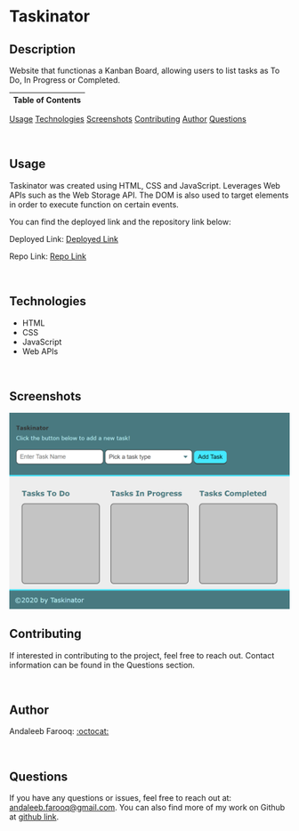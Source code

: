 # Taskinator

## Description
Website that functionas a Kanban Board, allowing users to list tasks as To Do, In Progress or Completed.



Table of Contents |
-------------------|
[Usage](#Usage)
[Technologies](#Technologies)
[Screenshots](#Screenshots)
[Contributing](#Contributing)
[Author](#Author)
[Questions](#Questions)

<br />

## Usage

Taskinator was created using HTML, CSS and JavaScript. Leverages Web APIs such as the Web Storage API. The DOM is also used to target elements in order to execute function on certain events.

You can find the deployed link and the repository link below:

Deployed Link: [Deployed Link](https://cerafinn.github.io/taskinator)

Repo Link: [Repo Link](https://github.com/cerafinn/taskinator)

<br />

## Technologies

* HTML
* CSS
* JavaScript
* Web APIs

<br />

## Screenshots

![IMG](./assets/images/taskinator-screenshot.png)

## Contributing

If interested in contributing to the project, feel free to reach out. Contact information can be found in the Questions section.

<br />

## Author

Andaleeb Farooq: [:octocat:](https://github.com/cerafinn)

<br />

## Questions

If you have any questions or issues, feel free to reach out at: andaleeb.farooq@gmail.com.
You can also find more of my work on Github at [github link](https://github.com/cerafinn).